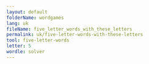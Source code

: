```yaml
---
layout: default
folderName: wordgames
lang: uk
fileName: five_letter_words_with_these_letters
permalink: uk/five-letter-words-with-these-letters
tool: five-letter-words
letter: 5
wordle: solver
---
```

